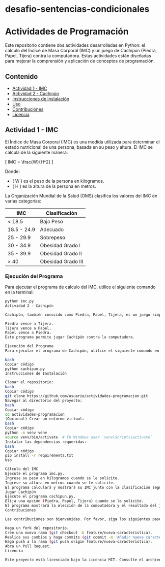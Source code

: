 # desafio-sentencias-condicionales
# Actividades de Programación

Este repositorio contiene dos actividades desarrolladas en Python: el cálculo del Índice de Masa Corporal (IMC) y un juego de Cachipún (Piedra, Papel, Tijera) contra la computadora. Estas actividades están diseñadas para mejorar la comprensión y aplicación de conceptos de programación.

## Contenido

- [Actividad 1 - IMC](#actividad-1---imc)
- [Actividad 2 - Cachipún](#actividad-2---cachipún)
- [Instrucciones de Instalación](#instrucciones-de-instalación)
- [Uso](#uso)
- [Contribuciones](#contribuciones)
- [Licencia](#licencia)

## Actividad 1 - IMC

El Índice de Masa Corporal (IMC) es una medida utilizada para determinar el estado nutricional de una persona, basada en su peso y altura. El IMC se calcula de la siguiente manera:

\[ IMC = \frac{W}{H^2} \]

Donde:
- \( W \) es el peso de la persona en kilogramos.
- \( H \) es la altura de la persona en metros.

La Organización Mundial de la Salud (OMS) clasifica los valores del IMC en varias categorías:

| IMC         | Clasificación         |
|-------------|-----------------------|
| < 18.5      | Bajo Peso             |
| 18.5 - 24.9 | Adecuado              |
| 25 - 29.9   | Sobrepeso             |
| 30 - 34.9   | Obesidad Grado I      |
| 35 - 39.9   | Obesidad Grado II     |
| > 40        | Obesidad Grado III    |

### Ejecución del Programa

Para ejecutar el programa de cálculo del IMC, utilice el siguiente comando en la terminal:

```bash
python imc.py
Actividad 2 - Cachipún

Cachipún, también conocido como Piedra, Papel, Tijera, es un juego simple donde dos jugadores eligen uno de los tres elementos. Las reglas del juego son:

Piedra vence a Tijera.
Tijera vence a Papel.
Papel vence a Piedra.
Este programa permite jugar Cachipún contra la computadora.

Ejecución del Programa
Para ejecutar el programa de Cachipún, utilice el siguiente comando en la terminal:

bash
Copiar código
python cachipun.py
Instrucciones de Instalación

Clonar el repositorio:
bash
Copiar código
git clone https://github.com/usuario/actividades-programacion.git
Navegar al directorio del proyecto:
bash
Copiar código
cd actividades-programacion
(Opcional) Crear un entorno virtual:
bash
Copiar código
python -m venv venv
source venv/bin/activate  # En Windows usar `venv\Scripts\activate`
Instalar las dependencias requeridas:
bash
Copiar código
pip install -r requirements.txt
Uso

Cálculo del IMC
Ejecute el programa imc.py.
Ingrese su peso en kilogramos cuando se le solicite.
Ingrese su altura en metros cuando se le solicite.
El programa calculará y mostrará su IMC junto con la clasificación según la OMS.
Jugar Cachipún
Ejecute el programa cachipun.py.
Elija una opción (Piedra, Papel, Tijera) cuando se le solicite.
El programa mostrará la elección de la computadora y el resultado del juego.
Contribuciones

Las contribuciones son bienvenidas. Por favor, siga los siguientes pasos:

Haga un fork del repositorio.
Cree una nueva rama (git checkout -b feature/nueva-caracteristica).
Realice sus cambios y haga commits (git commit -m 'Añadir nueva característica').
Haga push a la rama (git push origin feature/nueva-caracteristica).
Abra un Pull Request.
Licencia

Este proyecto está licenciado bajo la Licencia MIT. Consulte el archivo LICENSE para obtener más detalles.